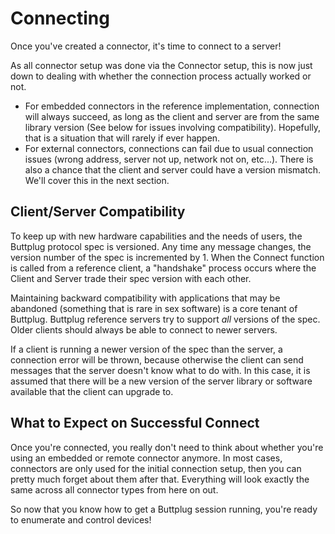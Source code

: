 # Connecting

Once you've created a connector, it's time to connect to a server!

As all connector setup was done via the Connector setup, this is now just down to dealing with whether the connection process actually worked or not.

- For embedded connectors in the reference implementation, connection will always succeed, as long as the client and server are from the same library version (See below for issues involving compatibility). Hopefully, that is a situation that will rarely if ever happen.
- For external connectors, connections can fail due to usual connection issues (wrong address, server not up, network not on, etc...). There is also a chance that the client and server could have a version mismatch. We'll cover this in the next section.

<CodeSwitcher :languages="{rust:'Rust', csharp:'C#'}">
<template v-slot:rust>

<<< @/examples/rust/src/bin/connection.rs

</template>
<template v-slot:csharp>

<<< @/examples/csharp/ConnectionExample/Program.cs

</template>
</CodeSwitcher>

## Client/Server Compatibility

To keep up with new hardware capabilities and the needs of users, the Buttplug protocol spec is versioned. Any time any message changes, the version number of the spec is incremented by 1. When the Connect function is called from a reference client, a "handshake" process occurs where the Client and Server trade their spec version with each other.

Maintaining backward compatibility with applications that may be abandoned (something that is rare in sex software) is a core tenant of Buttplug. Buttplug reference servers try to support *all* versions of the spec. Older clients should always be able to connect to newer servers. 

If a client is running a newer version of the spec than the server, a connection error will be thrown, because otherwise the client can send messages that the server doesn't know what to do with. In this case, it is assumed that there will be a new version of the server library or software available that the client can upgrade to.

## What to Expect on Successful Connect

Once you're connected, you really don't need to think about whether you're using an embedded or remote connector anymore. In most cases, connectors are only used for the initial connection setup, then you can pretty much forget about them after that. Everything will look exactly the same across all connector types from here on out.

So now that you know how to get a Buttplug session running, you're ready to enumerate and control devices!
